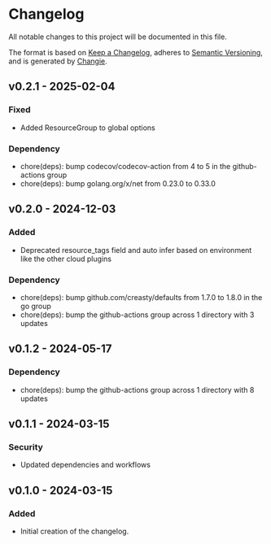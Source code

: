 # Changelog
All notable changes to this project will be documented in this file.

The format is based on [Keep a Changelog](https://keepachangelog.com/en/1.0.0/),
adheres to [Semantic Versioning](https://semver.org/spec/v2.0.0.html),
and is generated by [Changie](https://github.com/miniscruff/changie).


## v0.2.1 - 2025-02-04
### Fixed
* Added ResourceGroup to global options
### Dependency
* chore(deps): bump codecov/codecov-action from 4 to 5 in the github-actions group
* chore(deps): bump golang.org/x/net from 0.23.0 to 0.33.0

## v0.2.0 - 2024-12-03
### Added
* Deprecated resource_tags field and auto infer based on environment like the other cloud plugins
### Dependency
* chore(deps): bump github.com/creasty/defaults from 1.7.0 to 1.8.0 in the go group
* chore(deps): bump the github-actions group across 1 directory with 3 updates

## v0.1.2 - 2024-05-17
### Dependency
* chore(deps): bump the github-actions group across 1 directory with 8 updates

## v0.1.1 - 2024-03-15
### Security
* Updated dependencies and workflows

## v0.1.0 - 2024-03-15
### Added
* Initial creation of the changelog.
